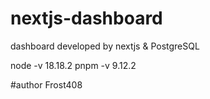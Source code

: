 # nextjs-dashboard
dashboard developed by nextjs &amp; PostgreSQL

node -v 18.18.2
pnpm -v 9.12.2

#author Frost408
